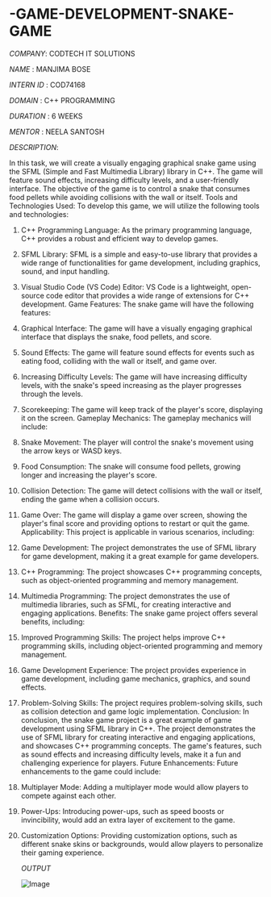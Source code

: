 # -GAME-DEVELOPMENT-SNAKE-GAME

*COMPANY*: CODTECH IT SOLUTIONS
 
 *NAME* : MANJIMA BOSE
 
 *INTERN ID* : COD74168
 
 *DOMAIN* : C++ PROGRAMMING
 
 *DURATION* : 6 WEEKS
 
 *MENTOR* : NEELA SANTOSH
 
 *DESCRIPTION*: 

In this task, we will create a visually engaging graphical snake game using the SFML (Simple and Fast Multimedia Library) library in C++. The game will feature sound effects, increasing difficulty levels, and a user-friendly interface. The objective of the game is to control a snake that consumes food pellets while avoiding collisions with the wall or itself.
Tools and Technologies Used:
To develop this game, we will utilize the following tools and technologies:
1. C++ Programming Language: As the primary programming language, C++ provides a robust and efficient way to develop games.
2. SFML Library: SFML is a simple and easy-to-use library that provides a wide range of functionalities for game development, including graphics, sound, and input handling.
3. Visual Studio Code (VS Code) Editor: VS Code is a lightweight, open-source code editor that provides a wide range of extensions for C++ development.
Game Features:
The snake game will have the following features:
1. Graphical Interface: The game will have a visually engaging graphical interface that displays the snake, food pellets, and score.
2. Sound Effects: The game will feature sound effects for events such as eating food, colliding with the wall or itself, and game over.
3. Increasing Difficulty Levels: The game will have increasing difficulty levels, with the snake's speed increasing as the player progresses through the levels.
4. Scorekeeping: The game will keep track of the player's score, displaying it on the screen.
Gameplay Mechanics:
The gameplay mechanics will include:
1. Snake Movement: The player will control the snake's movement using the arrow keys or WASD keys.
2. Food Consumption: The snake will consume food pellets, growing longer and increasing the player's score.
3. Collision Detection: The game will detect collisions with the wall or itself, ending the game when a collision occurs.
4. Game Over: The game will display a game over screen, showing the player's final score and providing options to restart or quit the game.
Applicability:
This project is applicable in various scenarios, including:
1. Game Development: The project demonstrates the use of SFML library for game development, making it a great example for game developers.
2. C++ Programming: The project showcases C++ programming concepts, such as object-oriented programming and memory management.
3. Multimedia Programming: The project demonstrates the use of multimedia libraries, such as SFML, for creating interactive and engaging applications.
Benefits:
The snake game project offers several benefits, including:
1. Improved Programming Skills: The project helps improve C++ programming skills, including object-oriented programming and memory management.
2. Game Development Experience: The project provides experience in game development, including game mechanics, graphics, and sound effects.
3. Problem-Solving Skills: The project requires problem-solving skills, such as collision detection and game logic implementation.
Conclusion:
In conclusion, the snake game project is a great example of game development using SFML library in C++. The project demonstrates the use of SFML library for creating interactive and engaging applications, and showcases C++ programming concepts. The game's features, such as sound effects and increasing difficulty levels, make it a fun and challenging experience for players.
Future Enhancements:
Future enhancements to the game could include:
1. Multiplayer Mode: Adding a multiplayer mode would allow players to compete against each other.
2. Power-Ups: Introducing power-ups, such as speed boosts or invincibility, would add an extra layer of excitement to the game.
3. Customization Options: Providing customization options, such as different snake skins or backgrounds, would allow players to personalize their gaming experience.

   *OUTPUT*

   ![Image](https://github.com/user-attachments/assets/2e173ecb-4fb1-4317-b9c7-a5b7487047ba)

   
